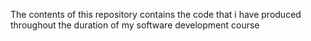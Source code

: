 
The contents of this  repository contains the code that i have produced throughout the duration of my software development course


